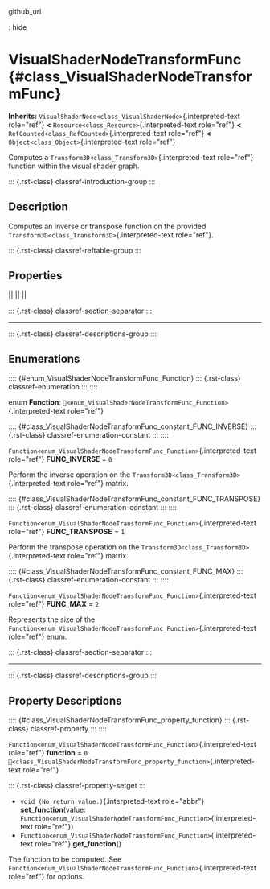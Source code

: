 github_url

:   hide

# VisualShaderNodeTransformFunc {#class_VisualShaderNodeTransformFunc}

**Inherits:**
`VisualShaderNode<class_VisualShaderNode>`{.interpreted-text role="ref"}
**\<** `Resource<class_Resource>`{.interpreted-text role="ref"} **\<**
`RefCounted<class_RefCounted>`{.interpreted-text role="ref"} **\<**
`Object<class_Object>`{.interpreted-text role="ref"}

Computes a `Transform3D<class_Transform3D>`{.interpreted-text
role="ref"} function within the visual shader graph.

::: {.rst-class}
classref-introduction-group
:::

## Description

Computes an inverse or transpose function on the provided
`Transform3D<class_Transform3D>`{.interpreted-text role="ref"}.

::: {.rst-class}
classref-reftable-group
:::

## Properties

||
||
||

::: {.rst-class}
classref-section-separator
:::

------------------------------------------------------------------------

::: {.rst-class}
classref-descriptions-group
:::

## Enumerations

:::: {#enum_VisualShaderNodeTransformFunc_Function}
::: {.rst-class}
classref-enumeration
:::
::::

enum **Function**:
`🔗<enum_VisualShaderNodeTransformFunc_Function>`{.interpreted-text
role="ref"}

:::: {#class_VisualShaderNodeTransformFunc_constant_FUNC_INVERSE}
::: {.rst-class}
classref-enumeration-constant
:::
::::

`Function<enum_VisualShaderNodeTransformFunc_Function>`{.interpreted-text
role="ref"} **FUNC_INVERSE** = `0`

Perform the inverse operation on the
`Transform3D<class_Transform3D>`{.interpreted-text role="ref"} matrix.

:::: {#class_VisualShaderNodeTransformFunc_constant_FUNC_TRANSPOSE}
::: {.rst-class}
classref-enumeration-constant
:::
::::

`Function<enum_VisualShaderNodeTransformFunc_Function>`{.interpreted-text
role="ref"} **FUNC_TRANSPOSE** = `1`

Perform the transpose operation on the
`Transform3D<class_Transform3D>`{.interpreted-text role="ref"} matrix.

:::: {#class_VisualShaderNodeTransformFunc_constant_FUNC_MAX}
::: {.rst-class}
classref-enumeration-constant
:::
::::

`Function<enum_VisualShaderNodeTransformFunc_Function>`{.interpreted-text
role="ref"} **FUNC_MAX** = `2`

Represents the size of the
`Function<enum_VisualShaderNodeTransformFunc_Function>`{.interpreted-text
role="ref"} enum.

::: {.rst-class}
classref-section-separator
:::

------------------------------------------------------------------------

::: {.rst-class}
classref-descriptions-group
:::

## Property Descriptions

:::: {#class_VisualShaderNodeTransformFunc_property_function}
::: {.rst-class}
classref-property
:::
::::

`Function<enum_VisualShaderNodeTransformFunc_Function>`{.interpreted-text
role="ref"} **function** = `0`
`🔗<class_VisualShaderNodeTransformFunc_property_function>`{.interpreted-text
role="ref"}

::: {.rst-class}
classref-property-setget
:::

- `void (No return value.)`{.interpreted-text role="abbr"}
  **set_function**(value:
  `Function<enum_VisualShaderNodeTransformFunc_Function>`{.interpreted-text
  role="ref"})
- `Function<enum_VisualShaderNodeTransformFunc_Function>`{.interpreted-text
  role="ref"} **get_function**()

The function to be computed. See
`Function<enum_VisualShaderNodeTransformFunc_Function>`{.interpreted-text
role="ref"} for options.
